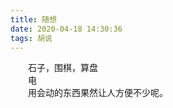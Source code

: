 ```yaml
---
title: 随想
date: 2020-04-18 14:30:36
tags: 胡说
---
```


&emsp;&emsp;石子，围棋，算盘  
&emsp;&emsp;电  
&emsp;&emsp;用会动的东西果然让人方便不少呢。
